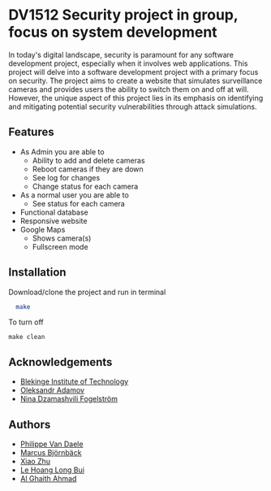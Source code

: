 
# DV1512 Security project in group, focus on system development
In today's digital landscape, security is paramount for any software development project, especially when it involves web applications. This project will delve into a software development project with a primary focus on security. The project aims to create a website that simulates surveillance cameras and provides users the ability to switch them on and off at will. However, the unique aspect of this project lies in its emphasis on identifying and mitigating potential security vulnerabilities through attack simulations.

## Features
- As Admin you are able to
   * Ability to add and delete cameras
   * Reboot cameras if they are down
   * See log for changes
   * Change status for each camera
- As a normal user you are able to
   * See status for each camera
- Functional database
- Responsive website
- Google Maps
    * Shows camera(s)
    * Fullscreen mode




## Installation

Download/clone the project and run in terminal

```bash
  make
```
To turn off
```
make clean
```
    
## Acknowledgements

- [Blekinge Institute of Technology](www.bth.se)
- [Oleksandr Adamov](https://www.bth.se/?s=Oleksandr%20Adamov&searchtype=employee)
- [Nina Dzamashvili Fogelström](https://www.bth.se/?s=Oleksandr+Adamov&searchtype=employee&employee-filter=&s=Nina+Dzamashvili+Fogelstr%C3%B6m+)


## Authors

- [Philippe Van Daele](https://www.github.com/PhilippeDaele)
- [Marcus Björnbäck](https://www.github.com/PhilippeDaele)
- [Xiao Zhu](https://www.github.com/PhilippeDaele)
- [Le Hoang Long Bui](https://www.github.com/PhilippeDaele)
- [Al Ghaith Ahmad](https://www.github.com/PhilippeDaele)

